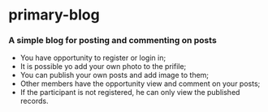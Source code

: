 # primary-blog
### A simple blog for posting and commenting on posts
* You have opportunity to register or login in;
* It is possible yo add your own photo to the prifile;
* You can publish your own posts and add image to them;
* Other members have the opportunity view and comment on your posts;
* If the participant is not registered, he can only view the published records.

